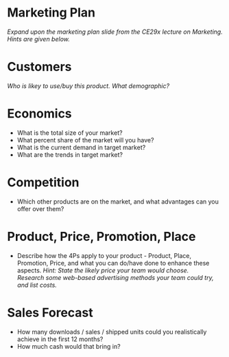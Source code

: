 # Marketing Plan

*Expand upon the marketing plan slide from the CE29x lecture on Marketing.  Hints are given below.*


# Customers

*Who is likey to use/buy this product.  What demographic?*

# Economics
* What is the total size of your market?
* What percent share of the market will you have?
* What is the current demand in target market?
* What are the trends in target market?

# Competition
* Which other products are on the market, and what advantages can you offer over them?


# Product, Price, Promotion, Place
* Describe how the 4Ps apply to your product - Product, Place, Promotion, Price, and what you can do/have done to enhance these aspects.
*Hint: State the likely price your team would choose.*  
*Research some web-based advertising methods your team could try, and list costs.*

# Sales Forecast
* How many downloads / sales / shipped units could you realistically achieve in the first 12 months?  
* How much cash would that bring in?

